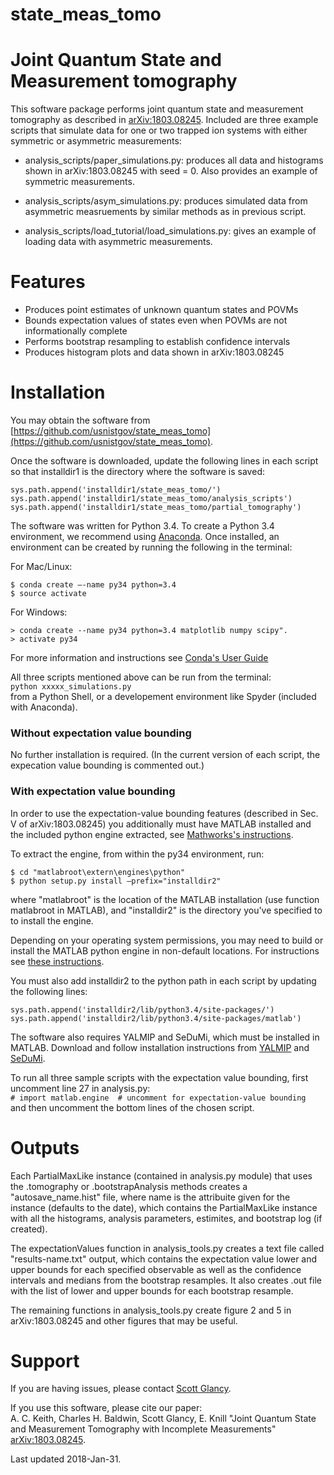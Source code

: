 # state_meas_tomo

# Joint Quantum State and Measurement tomography
This software package performs joint quantum state and measurement tomography 
as described in [arXiv:1803.08245](https://arxiv.org/abs/1803.08245). Included are three example scripts that 
simulate data for one or two trapped ion systems with either symmetric or
asymmetric measurements: 

- analysis_scripts/paper_simulations.py: produces all data and
    histograms shown in arXiv:1803.08245 with seed = 0. Also provides
    an example of symmetric measurements.

- analysis_scripts/asym_simulations.py: produces simulated data from
    asymmetric measruements by similar methods as in previous script.

- analysis_scripts/load_tutorial/load_simulations.py: gives an example
    of loading data with asymmetric measurements.


# Features
- Produces point estimates of unknown quantum states and POVMs
- Bounds expectation values of states even when POVMs are not informationally 
  complete
- Performs bootstrap resampling to establish confidence intervals
- Produces histogram plots and data shown in arXiv:1803.08245


# Installation
You may obtain the software from
[https://github.com/usnistgov/state_meas_tomo](https://github.com/usnistgov/state_meas_tomo).

Once the software is downloaded, update the following lines in each script so 
that installdir1 is the directory where the software is saved:
```
sys.path.append('installdir1/state_meas_tomo/')
sys.path.append('installdir1/state_meas_tomo/analysis_scripts')
sys.path.append('installdir1/state_meas_tomo/partial_tomography')
```

The software was written for Python 3.4. To create a Python 3.4 environment,
we recommend using [Anaconda](https://www.anaconda.com/download/). Once 
installed, an environment can be created by running the following in the 
terminal:

For Mac/Linux:
```
$ conda create —-name py34 python=3.4
$ source activate
```

For Windows:
```
> conda create --name py34 python=3.4 matplotlib numpy scipy".
> activate py34
```

For more information and instructions see [Conda's User Guide](https://conda.io/docs/user-guide/tasks/manage-environments.html)

All three scripts mentioned above can be run from the terminal:  
`python xxxxx_simulations.py`  
from a Python Shell, or a developement environment like Spyder 
(included with Anaconda).

### Without expectation value bounding
No further installation is required. (In the current version of each script, the expecation value bounding is commented out.)

### With expectation value bounding
In order to use the expectation-value bounding features (described in Sec. V of arXiv:1803.08245) you additionally must have MATLAB installed and the included python engine extracted, see [Mathworks's instructions](https://www.mathworks.com/help/matlab/matlab_external/install-the-matlab-engine-for-python.html).

To extract the engine, from within the py34 environment, run:
```
$ cd "matlabroot\extern\engines\python"
$ python setup.py install —prefix="installdir2"
```
where "matlabroot" is the location of the MATLAB installation (use function
matlabroot in MATLAB), and "installdir2" is the directory you've specified to 
to install the engine.

Depending on your operating system permissions, you may need to build
or install the MATLAB python engine in non-default locations.  For
instructions see [these instructions](https://www.mathworks.com/help/matlab/matlab_external/install-matlab-engine-api-for-python-in-nondefault-locations.html).

You must also add installdir2 to the python path in each script by
updating the following lines:
                                                               
```
sys.path.append('installdir2/lib/python3.4/site-packages/')
sys.path.append('installdir2/lib/python3.4/site-packages/matlab')
```

The software also requires YALMIP and SeDuMi, which must be
installed in MATLAB.  Download and follow installation instructions
from [YALMIP](https://yalmip.github.io) and [SeDuMi](http://sedumi.ie.lehigh.edu).
                                                             
To run all three sample scripts with the expectation value bounding, first
uncomment line 27 in analysis.py:  
`# import matlab.engine  # uncomment for expectation-value bounding`  
and then uncomment the bottom lines of the chosen script.


# Outputs
Each PartialMaxLike instance (contained in analysis.py module) that uses the
.tomography or .bootstrapAnalysis methods creates a "autosave_name.hist" file,
where name is the attribuite given for the instance (defaults to the date), 
which contains the PartialMaxLike instance with all the histograms, analysis 
parameters, estimites, and bootstrap log (if created).

The expectationValues function in analysis_tools.py creates a text file called 
"results-name.txt" output, which contains the expectation value lower and upper 
bounds for each specified observable as well as the confidence intervals and 
medians from the bootstrap resamples. It also creates .out file with the list
of lower and upper bounds for each bootstrap resample.

The remaining functions in analysis_tools.py create figure 2 and 5 in
arXiv:1803.08245 and other figures that may be useful.

# Support
If you are having issues, please contact [Scott Glancy](mailto:sglancy@nist.gov).

If you use this software, please cite our paper:  
A. C. Keith, Charles H. Baldwin, Scott Glancy, E. Knill "Joint Quantum State and Measurement Tomography with Incomplete Measurements" [arXiv:1803.08245](https://arxiv.org/abs/1803.08245).

Last updated 2018-Jan-31.


